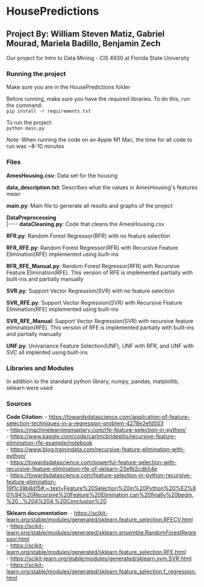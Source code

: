 # HousePredictions
## Project By: William Steven Matiz, Gabriel Mourad, Mariela Badillo, Benjamin Zech
Our project for Intro to Data Mining - CIS 4930 at Florida State University

### Running the project
Make sure you are in the HousePredictions folder

Before running, make sure you have the required libraries. To do this, run the command:  
`pip install -r requirements.txt`

To run the project:  
`python main.py`

*Note*: When running the code on an Apple M1 Mac, the time for all code to run was ~8-10 minutes

### Files
**AmesHousing.csv**: Data set for the housing

**data_description.txt**: Describes what the values in AmesHousing's features mean

**main.py**: Main file to generate all results and graphs of the project

**DataPreprocessing**   
|---- **dataCleaning.py**: Code that cleans the AmesHousing.csv  

**RFR.py**: Random Forest Regressor(RFR) with no feature selection

**RFR_RFE.py**: Random Forest Regressor(RFR) with Recursive Feature Elimination(RFE) implemented using built-ins

**RFR_RFE_Manual.py**: Random Forest Regressor(RFR) with Recursive Feature Elimination(RFE). This version of RFE is implemented partially with built-ins and partially manually

**SVR.py**: Support Vector Regression(SVR) with no feature selection

**SVR_RFE.py**: Support Vector Regression(SVR) with Recursive Feature Elimination(RFE) implemented using built-ins

**SVR_RFE_Manual**: Support Vector Regression(SVR) with recursive feature elimination(RFE). This version of RFE is implemented partially with built-ins and partially manually

**UNF.py**: Univariance Feature Selection(UNF), UNF with RFR, and UNF with SVC all implented using built-ins

### Libraries and Modules
In addition to the standard python library, numpy, pandas, matplotlib, sklearn were used

### Sources
**Code Citation**:
    - https://towardsdatascience.com/application-of-feature-selection-techniques-in-a-regression-problem-4278e2efd503  
    - https://machinelearningmastery.com/rfe-feature-selection-in-python/  
    - https://www.kaggle.com/code/carlmcbrideellis/recursive-feature-elimination-rfe-example/notebook  
    - https://www.blog.trainindata.com/recursive-feature-elimination-with-python/  
    - https://towardsdatascience.com/powerful-feature-selection-with-recursive-feature-elimination-rfe-of-sklearn-23efb2cdb54e  
    - https://towardsdatascience.com/feature-selection-in-python-recursive-feature-elimination-19f1c39b8d15#:~:text=Feature%20Selection%20in%20Python%20%E2%80%94%20Recursive%20Feature%20Elimination,can%20finally%20begin.%20...%204%204.%20Conclusion%20

**Sklearn documentation**:
    - https://scikit-learn.org/stable/modules/generated/sklearn.feature_selection.RFECV.html  
    - https://scikit-learn.org/stable/modules/generated/sklearn.ensemble.RandomForestRegressor.html  
    - https://scikit-learn.org/stable/modules/generated/sklearn.feature_selection.RFE.html  
    - https://scikit-learn.org/stable/modules/generated/sklearn.svm.SVR.html  
    - https://scikit-learn.org/stable/modules/generated/sklearn.feature_selection.f_regression.html  
